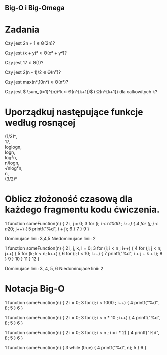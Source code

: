 ## Big-O i Big-Omega
# Zadania

Czy jest 2n + 1 ∊ Θ(2n)?

Czy jest (x + y)² ∊ Θ(x² + y²)?

Czy jest 17 ∊ Θ(1)?

Czy jest 2(n - 1)/2 ∊ Θ(n²)?

Czy jest max(n³,10n²) ∊ Θ(n³)?

Czy jest $ \sum_{i=1}^{n}i^k ∊ Θ(n^{k+1})$ i Ω(n^{k+1}) dla calkowitych k?


# Uporządkuj następujące funkcje według rosnącej

(1/2)ⁿ,  
17,  
loglogn,  
logn,  
log²n,  
n/logn,  
√nlog²n,  
n,  
(3/2)ⁿ


# Oblicz złożoność czasową dla każdego fragmentu kodu ćwiczenia.

1 function someFunction(n) {
2       i, j = 0;
3       for (i; i < n*1000 ; i++) {
4           for (j; j < n*20; j++) {
5               printf("%d", i + j);
6           }
7       }
9   }

Dominujace linii: 3,4,5
Niedominujace linii: 2


1 function someFunction(n) {
2       i, j, k, l = 0;
3       for (i; i < n ; i++) {
4           for (j; j < n; j++) {
5               for (k; k < n; k++) {
6                   for (l; l < 10; l++) {
7                       printf("%d", i + j + k + l);
8                   }
9              }
10           }
11       }
12  }

Dominujace linii: 3, 4, 5, 6
Niedominujace linii: 2


# Notacja Big-O

1 function someFunction(n) {
2       i = 0;
3       for (i; i < 1000 ; i++) {
4           printf("%d", i);
5       }
6   }

1 function someFunction(n) {
2       i = 0;
3       for (i; i < n * 10 ; i++) {
4           printf("%d", i);
5       }
6   }

1 function someFunction(n) {
2       i = 0;
3       for (i; i < n  ; i = i * 2) {
4           printf("%d", i);
5       }
6   }

1 function someFunction(n) {
3       while (true) {
4           printf("%d", n);
5       }
6   }
